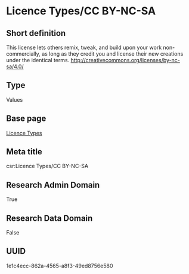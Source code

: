 # Licence Types/CC BY-NC-SA
## Short definition
This license lets others remix, tweak, and build upon your work non-commercially, as long as they credit you and license their new creations under the identical terms. http://creativecommons.org/licenses/by-nc-sa/4.0/
## Type
Values
## Base page
[Licence Types](../../Picklists/Licence%20Types.md)
## Meta title
csr:Licence Types/CC BY-NC-SA
## Research Admin Domain
True
## Research Data Domain
False
## UUID
1e1c4ecc-862a-4565-a8f3-49ed8756e580
